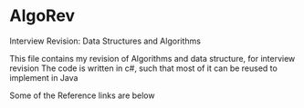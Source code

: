 # AlgoRev
Interview Revision: Data Structures and Algorithms

This file contains my revision of Algorithms and data structure, for interview revision
The code is written in c#, such that most of it can be reused to implement in Java

Some of the Reference links are below

